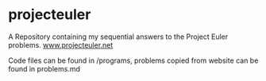 # projecteuler

A Repository containing my sequential answers to the Project Euler problems. www.projecteuler.net

Code files can be found in /programs, problems copied from website can be found in problems.md
